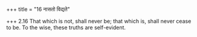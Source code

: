 +++
title = "16 नासतो विद्यते"

+++
2.16 That which is not, shall never be; that which is, shall never cease
to be. To the wise, these truths are self-evident.
